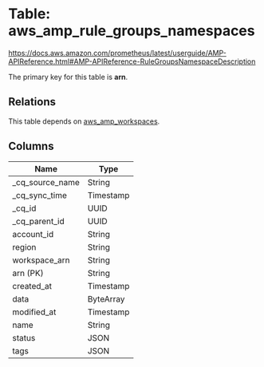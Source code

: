 # Table: aws_amp_rule_groups_namespaces

https://docs.aws.amazon.com/prometheus/latest/userguide/AMP-APIReference.html#AMP-APIReference-RuleGroupsNamespaceDescription

The primary key for this table is **arn**.

## Relations

This table depends on [aws_amp_workspaces](aws_amp_workspaces.md).

## Columns

| Name          | Type          |
| ------------- | ------------- |
|_cq_source_name|String|
|_cq_sync_time|Timestamp|
|_cq_id|UUID|
|_cq_parent_id|UUID|
|account_id|String|
|region|String|
|workspace_arn|String|
|arn (PK)|String|
|created_at|Timestamp|
|data|ByteArray|
|modified_at|Timestamp|
|name|String|
|status|JSON|
|tags|JSON|